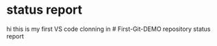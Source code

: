 <h1>status report</h1>
hi this is my first VS code clonning in # First-Git-DEMO repository
status report
